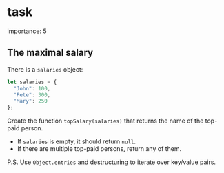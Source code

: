 # task

importance: 5

## The maximal salary

There is a `salaries` object:

```javascript
let salaries = {
  "John": 100,
  "Pete": 300,
  "Mary": 250
};
```

Create the function `topSalary(salaries)` that returns the name of the top-paid person.

* If `salaries` is empty, it should return `null`.
* If there are multiple top-paid persons, return any of them.

P.S. Use `Object.entries` and destructuring to iterate over key/value pairs.

